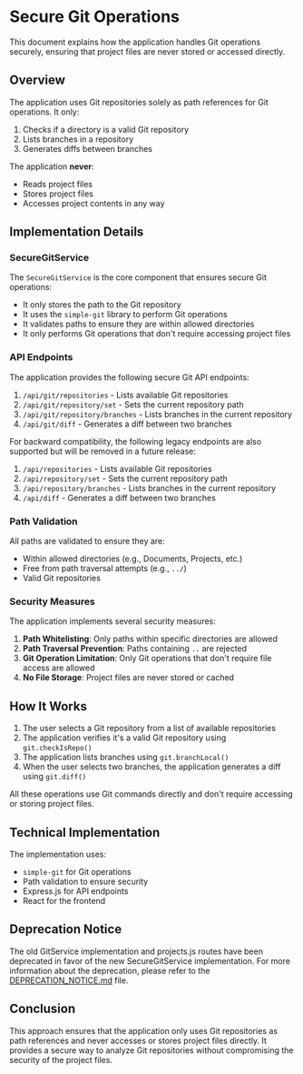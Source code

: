 # Secure Git Operations

This document explains how the application handles Git operations securely, ensuring that project files are never stored or accessed directly.

## Overview

The application uses Git repositories solely as path references for Git operations. It only:

1. Checks if a directory is a valid Git repository
2. Lists branches in a repository
3. Generates diffs between branches

The application **never**:
- Reads project files
- Stores project files
- Accesses project contents in any way

## Implementation Details

### SecureGitService

The `SecureGitService` is the core component that ensures secure Git operations:

- It only stores the path to the Git repository
- It uses the `simple-git` library to perform Git operations
- It validates paths to ensure they are within allowed directories
- It only performs Git operations that don't require accessing project files

### API Endpoints

The application provides the following secure Git API endpoints:

1. `/api/git/repositories` - Lists available Git repositories
2. `/api/git/repository/set` - Sets the current repository path
3. `/api/git/repository/branches` - Lists branches in the current repository
4. `/api/git/diff` - Generates a diff between two branches

For backward compatibility, the following legacy endpoints are also supported but will be removed in a future release:

1. `/api/repositories` - Lists available Git repositories
2. `/api/repository/set` - Sets the current repository path
3. `/api/repository/branches` - Lists branches in the current repository
4. `/api/diff` - Generates a diff between two branches

### Path Validation

All paths are validated to ensure they are:

- Within allowed directories (e.g., Documents, Projects, etc.)
- Free from path traversal attempts (e.g., `../`)
- Valid Git repositories

### Security Measures

The application implements several security measures:

1. **Path Whitelisting**: Only paths within specific directories are allowed
2. **Path Traversal Prevention**: Paths containing `..` are rejected
3. **Git Operation Limitation**: Only Git operations that don't require file access are allowed
4. **No File Storage**: Project files are never stored or cached

## How It Works

1. The user selects a Git repository from a list of available repositories
2. The application verifies it's a valid Git repository using `git.checkIsRepo()`
3. The application lists branches using `git.branchLocal()`
4. When the user selects two branches, the application generates a diff using `git.diff()`

All these operations use Git commands directly and don't require accessing or storing project files.

## Technical Implementation

The implementation uses:

- `simple-git` for Git operations
- Path validation to ensure security
- Express.js for API endpoints
- React for the frontend

## Deprecation Notice

The old GitService implementation and projects.js routes have been deprecated in favor of the new SecureGitService implementation. For more information about the deprecation, please refer to the [DEPRECATION_NOTICE.md](DEPRECATION_NOTICE.md) file.

## Conclusion

This approach ensures that the application only uses Git repositories as path references and never accesses or stores project files directly. It provides a secure way to analyze Git repositories without compromising the security of the project files.
